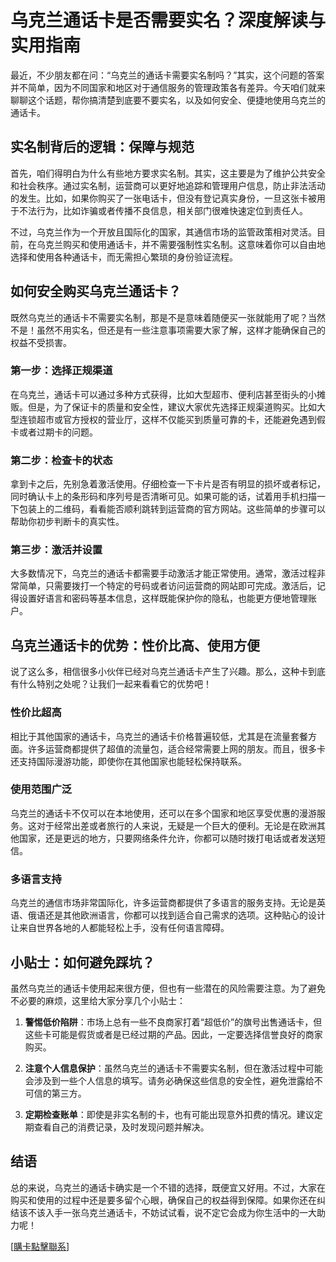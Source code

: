 # 乌克兰通话卡是否需要实名？深度解读与实用指南

最近，不少朋友都在问：“乌克兰的通话卡需要实名制吗？”其实，这个问题的答案并不简单，因为不同国家和地区对于通信服务的管理政策各有差异。今天咱们就来聊聊这个话题，帮你搞清楚到底要不要实名，以及如何安全、便捷地使用乌克兰的通话卡。

## 实名制背后的逻辑：保障与规范

首先，咱们得明白为什么有些地方要求实名制。其实，这主要是为了维护公共安全和社会秩序。通过实名制，运营商可以更好地追踪和管理用户信息，防止非法活动的发生。比如，如果你购买了一张电话卡，但没有登记真实身份，一旦这张卡被用于不法行为，比如诈骗或者传播不良信息，相关部门很难快速定位到责任人。

不过，乌克兰作为一个开放且国际化的国家，其通信市场的监管政策相对灵活。目前，在乌克兰购买和使用通话卡，并不需要强制性实名制。这意味着你可以自由地选择和使用各种通话卡，而无需担心繁琐的身份验证流程。

## 如何安全购买乌克兰通话卡？

既然乌克兰的通话卡不需要实名制，那是不是意味着随便买一张就能用了呢？当然不是！虽然不用实名，但还是有一些注意事项需要大家了解，这样才能确保自己的权益不受损害。

### 第一步：选择正规渠道

在乌克兰，通话卡可以通过多种方式获得，比如大型超市、便利店甚至街头的小摊贩。但是，为了保证卡的质量和安全性，建议大家优先选择正规渠道购买。比如大型连锁超市或官方授权的营业厅，这样不仅能买到质量可靠的卡，还能避免遇到假卡或者过期卡的问题。

### 第二步：检查卡的状态

拿到卡之后，先别急着激活使用。仔细检查一下卡片是否有明显的损坏或者标记，同时确认卡上的条形码和序列号是否清晰可见。如果可能的话，试着用手机扫描一下包装上的二维码，看看能否顺利跳转到运营商的官方网站。这些简单的步骤可以帮助你初步判断卡的真实性。

### 第三步：激活并设置

大多数情况下，乌克兰的通话卡都需要手动激活才能正常使用。通常，激活过程非常简单，只需要拨打一个特定的号码或者访问运营商的网站即可完成。激活后，记得设置好语言和密码等基本信息，这样既能保护你的隐私，也能更方便地管理账户。

## 乌克兰通话卡的优势：性价比高、使用方便

说了这么多，相信很多小伙伴已经对乌克兰通话卡产生了兴趣。那么，这种卡到底有什么特别之处呢？让我们一起来看看它的优势吧！

### 性价比超高

相比于其他国家的通话卡，乌克兰的通话卡价格普遍较低，尤其是在流量套餐方面。许多运营商都提供了超值的流量包，适合经常需要上网的朋友。而且，很多卡还支持国际漫游功能，即使你在其他国家也能轻松保持联系。

### 使用范围广泛

乌克兰的通话卡不仅可以在本地使用，还可以在多个国家和地区享受优惠的漫游服务。这对于经常出差或者旅行的人来说，无疑是一个巨大的便利。无论是在欧洲其他国家，还是更远的地方，只要网络条件允许，你都可以随时拨打电话或者发送短信。

### 多语言支持

乌克兰的通信市场非常国际化，许多运营商都提供了多语言的服务支持。无论是英语、俄语还是其他欧洲语言，你都可以找到适合自己需求的选项。这种贴心的设计让来自世界各地的人都能轻松上手，没有任何语言障碍。

## 小贴士：如何避免踩坑？

虽然乌克兰的通话卡使用起来很方便，但也有一些潜在的风险需要注意。为了避免不必要的麻烦，这里给大家分享几个小贴士：

1. **警惕低价陷阱**：市场上总有一些不良商家打着“超低价”的旗号出售通话卡，但这些卡可能是假货或者是已经过期的产品。因此，一定要选择信誉良好的商家购买。

2. **注意个人信息保护**：虽然乌克兰的通话卡不需要实名制，但在激活过程中可能会涉及到一些个人信息的填写。请务必确保这些信息的安全性，避免泄露给不可信的第三方。

3. **定期检查账单**：即使是非实名制的卡，也有可能出现意外扣费的情况。建议定期查看自己的消费记录，及时发现问题并解决。

## 结语

总的来说，乌克兰的通话卡确实是一个不错的选择，既便宜又好用。不过，大家在购买和使用的过程中还是要多留个心眼，确保自己的权益得到保障。如果你还在纠结该不该入手一张乌克兰通话卡，不妨试试看，说不定它会成为你生活中的一大助力呢！

[[購卡點擊聯系](https://t.me/s/esim1088)]